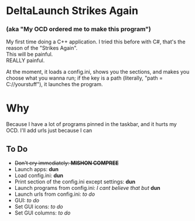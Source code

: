 # DeltaLaunch Strikes Again
### (aka "My OCD ordered me to make this program")
My first time doing a C++ application.
I tried this before with C#, that's the reason of the "Strikes Again".  
This will be painful.  
REALLY painful.  

At the moment, it loads a config.ini, shows you the sections, and makes you choose what you wanna run; if the key is a path (literally, "path = C://yourstuff"), it launches the program.

# Why
Because I have a lot of programs pinned in the taskbar, and it hurts my OCD. I'll add urls just because I can

## To Do
* ~~Don't cry immediately: **MISHON COMPREE**~~
* Launch apps: **dun**
* Load config.ini: **dun**
* Print section of the config.ini except settings: **dun**
* Launch programs from config.ini: *I cant believe that but* **dun**
* Launch urls from config.ini: *to do*
* GUI: *to do*
* Set GUI icons: *to do*
* Set GUI columns: *to do*